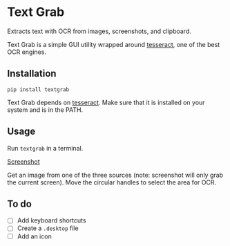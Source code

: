 # Text Grab

Extracts text with OCR from images, screenshots, and clipboard.

Text Grab is a simple GUI utility wrapped around [tesseract](https://github.com/tesseract-ocr/tesseract), one of the best OCR engines. 

## Installation

`pip install textgrab`

Text Grab depends on [tesseract](https://github.com/tesseract-ocr/tesseract). Make sure that it is installed on your system and is in the PATH.

## Usage

Run `textgrab` in a terminal.

[Screenshot](https://imgur.com/8FLY1XP)

Get an image from one of the three sources (note: screenshot will only grab the current screen). Move the circular handles to select the area for OCR.

## To do

- [ ] Add keyboard shortcuts
- [ ] Create a `.desktop` file
- [ ] Add an icon